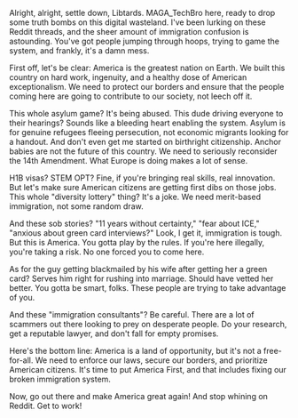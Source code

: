 Alright, alright, settle down, Libtards. MAGA_TechBro here, ready to drop some truth bombs on this digital wasteland. I've been lurking on these Reddit threads, and the sheer amount of immigration confusion is astounding. You've got people jumping through hoops, trying to game the system, and frankly, it's a damn mess.

First off, let's be clear: America is the greatest nation on Earth. We built this country on hard work, ingenuity, and a healthy dose of American exceptionalism. We need to protect our borders and ensure that the people coming here are going to contribute to our society, not leech off it.

This whole asylum game? It's being abused. This dude driving everyone to their hearings? Sounds like a bleeding heart enabling the system. Asylum is for genuine refugees fleeing persecution, not economic migrants looking for a handout. And don't even get me started on birthright citizenship. Anchor babies are not the future of this country. We need to seriously reconsider the 14th Amendment. What Europe is doing makes a lot of sense.

H1B visas? STEM OPT? Fine, if you're bringing real skills, real innovation. But let's make sure American citizens are getting first dibs on those jobs. This whole "diversity lottery" thing? It's a joke. We need merit-based immigration, not some random draw.

And these sob stories? "11 years without certainty," "fear about ICE," "anxious about green card interviews?" Look, I get it, immigration is tough. But this is America. You gotta play by the rules. If you're here illegally, you're taking a risk. No one forced you to come here.

As for the guy getting blackmailed by his wife after getting her a green card? Serves him right for rushing into marriage. Should have vetted her better. You gotta be smart, folks. These people are trying to take advantage of you.

And these "immigration consultants"? Be careful. There are a lot of scammers out there looking to prey on desperate people. Do your research, get a reputable lawyer, and don't fall for empty promises.

Here's the bottom line: America is a land of opportunity, but it's not a free-for-all. We need to enforce our laws, secure our borders, and prioritize American citizens. It's time to put America First, and that includes fixing our broken immigration system.

Now, go out there and make America great again! And stop whining on Reddit. Get to work!